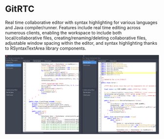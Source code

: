 # GitRTC
Real time collaborative editor with syntax highlighting for various languages and Java compiler/runner. Features include real time editing across numerous clients, enabling the workspace to include both local/collaborative files, creating/renaming/deleting collaborative files, adjustable window spacing within the editor, and syntax highlighting thanks to RSyntaxTextArea library components.

![alt text](https://github.com/cynicalpillow/GitRTC/blob/master/for%20github.png)
